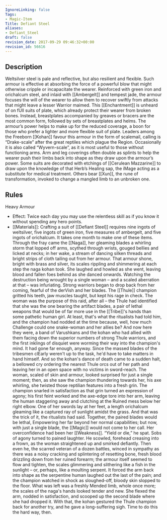 ```yaml
---
IgnoreLinking: false
Tags:
- Magic-Item
Title: Defiant Steel
aliases:
- Defiant_Steel
draft: false
revision_date: 2017-09-29 09:46:32+00:00
revision_id: 56616
---
```


## Description
Weltsilver steel is pale and reflective, but also resilient and flexible. Such armour is effective at absorbing the force of a powerful blow that might otherwise cripple or incapacitate the wearer. Reinforced with green iron and orichalcum steel, and inlaid with [[Ambergelt]] and tempest jade, the armour focuses the will of the wearer to allow them to recover swiftly from attacks that might leave a lesser Warrior maimed.
This [[Enchantment]] is unheard of on fUll suits of plate, which already protect their wearer from broken bones. Instead, breastplates accompanied by greaves or bracers are the most common form, followed by sets of breastplates and helms. The armour’s power helps to make up for the reduced coverage, a boon for those who prefer a lighter and more flexible suit of plate.  Leaders among the Freeborn [[Kohan]] favour this armour in the form of scalemail, calling is “Drake-scale” after the great reptiles which plague the Region. Occasionally it is also called “Wyvern-scale”, as it is most useful to those without functioning arms.
Arm and leg coverings often double as splints to help the wearer push their limbs back into shape as they draw upon the armour’s power. Some suits are decorated with etchings of [[Cerulean Mazzarine]] to draw upon the knowledge of that Herb’s Healing sap, the iMage acting as a substitute for medical treatment. Others bear [[Xun]], the rune of transformation, invoked to change a mangled limb to an unbroken one.
## Rules
Heavy Armour
* Effect: Twice each day you may use the relentless skill as if you know it without spending any hero points.
* [[Materials]]: Crafting a suit of [[Defiant Steel]] requires nine ingots of weltsilver, five ingots of green iron, five measures of ambergelt, and five ingots of orichalcum. It takes one month to make one of these items.
Through the fray came the [[Naga]], her gleaming blades a whirling storm that lopped off arms, scythed through wrists, gouged bellies and licked at necks; in her wake, a stream of dancing silken threads and bright strips of cloth tailing out from her armour. That armour shone, bright with brass and silver, its scales rippling and shimmering at each step the naga kohan took. She laughed and howled as she went, leaving blood and fallen foes behind as she danced onwards.
Watching the destruction being wrought by a single woman – and a scaled aberration at that – was infuriating. Strong warriors began to drop back from her coming, fearful of the derVish and her blades. The [[Thule]] champion gritted his teeth, jaw muscles taught, but kept his rage in check. The woman was the purpose of this raid, after all – the Thule had identified that she was the one bearing the artifact blades, a pair of lethal weapons that would be of far more use in the [[Tribe]]'s hands than some pathetic human girl.
At least, that's what the ritualists had told him, and the champion had nodded at the time because, well, how much Challenge could one snake-woman and her allies be? And now here they were, a band of Varushkans and the kohan who had allied with them facing down the superior numbers of strong Thule warriors, and the first inklings of disquiet were worming their way into the champion's mind.
It had gone far enough, anyway. Since the massed blades of the tribesmen clEarly weren't up to the task, he'd have to take matters in hand himself.
And so the kohan's dance of death came to a sudden halt, a bellowed cry ordering the nearest Thule orcs out of her path and leaving her in an open space with no victims in sword-reach. The woman, scaled of skin and armour, looked surprised for just a single moment; then, as she saw the champion thundering towards her, his axe whirling, she twisted those reptilian features into a fresh grin.
The champion snarled in satisfaction as that grin turned an expression of agony; his first feint worked and the axe-edge tore into her arm, leaving the human staggering away and clutching at the Ruined mess below her right elbow.
One of her swords lay at her feet, a length orichalcum gleaming like a captured ray of sunlight amidst the grass.
And that was the trick of it, the ritualists had said. Together, the paired blades would be lethal, Empowering her far beyond her normal capabilities; but now, with just a single blade, the [[Magic]] would not come to her call. Her overconfidence had been her [[Weakness]].
“Yield or die,” he spat.
Sobs of agony turned to pained laughter. He scowled, forehead creasing into a frown, as the woman straightened up and smirked defiantly. Then even he, the scarred veteran of a dozen battles, winced in sympathy as there was a noisy cracking and splintering of resetting bone, fresh blood drizzling down from her ruined forearm; the armour itself seemed to flow and tighten, the scales glimmering and slithering like a fish in the sunlight – or, perhaps, like a moulting serpent.
It forced the arm back into shape as the serpentine human laughed out the last of the pain; and the champion watched in shock as sloughed-off, bloody skin slopped to the floor. What was left was a freshly Mended limb, whole once more; the scales of the naga's hands looked tender and new.
She flexed the arm, nodded in satisfaction, and scooped up the second blade where she had dropped it. With that, the kohan gestured the Thule champion back for another try, and he gave a long-suffering sigh. Time to do this the hard way, then.